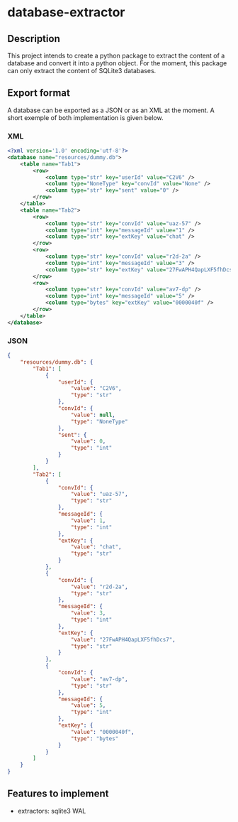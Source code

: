 # database-extractor

## Description

This project intends to create a python package to extract the content of a database and convert it into a python object.
For the moment, this package can only extract the content of SQLite3 databases.

## Export format

A database can be exported as a JSON or as an XML at the moment. A short exemple of both implementation is given below.

### XML

```xml
<?xml version='1.0' encoding='utf-8'?>
<database name="resources/dummy.db">
    <table name="Tab1">
        <row>
            <column type="str" key="userId" value="C2V6" />
            <column type="NoneType" key="convId" value="None" />
            <column type="str" key="sent" value="0" />
        </row>
    </table>
    <table name="Tab2">
        <row>
            <column type="str" key="convId" value="uaz-57" />
            <column type="int" key="messageId" value="1" />
            <column type="str" key="extKey" value="chat" />
        </row>
        <row>
            <column type="str" key="convId" value="r2d-2a" />
            <column type="int" key="messageId" value="3" />
            <column type="str" key="extKey" value="27FwAPH4QapLXF5fhDcs7" />
        </row>
        <row>
            <column type="str" key="convId" value="av7-dp" />
            <column type="int" key="messageId" value="5" />
            <column type="bytes" key="extKey" value="0000040f" />
        </row>
    </table>
</database>
```

### JSON

```json
{
    "resources/dummy.db": {
        "Tab1": [
            {
                "userId": {
                    "value": "C2V6",
                    "type": "str"
                },
                "convId": {
                    "value": null,
                    "type": "NoneType"
                },
                "sent": {
                    "value": 0,
                    "type": "int"
                }
            }
        ],
        "Tab2": [
            {
                "convId": {
                    "value": "uaz-57",
                    "type": "str"
                },
                "messageId": {
                    "value": 1,
                    "type": "int"
                },
                "extKey": {
                    "value": "chat",
                    "type": "str"
                }
            },
            {
                "convId": {
                    "value": "r2d-2a",
                    "type": "str"
                },
                "messageId": {
                    "value": 3,
                    "type": "int"
                },
                "extKey": {
                    "value": "27FwAPH4QapLXF5fhDcs7",
                    "type": "str"
                }
            },
            {
                "convId": {
                    "value": "av7-dp",
                    "type": "str"
                },
                "messageId": {
                    "value": 5,
                    "type": "int"
                },
                "extKey": {
                    "value": "0000040f",
                    "type": "bytes"
                }
            }
        ]
    }
}
```

## Features to implement

- extractors: sqlite3 WAL
